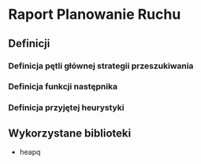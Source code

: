 # Raport Planowanie Ruchu
## Definicji

### Definicja pętli głównej strategii przeszukiwania

### Definicja funkcji następnika

### Definicja przyjętej heurystyki

## Wykorzystane biblioteki
* heapq